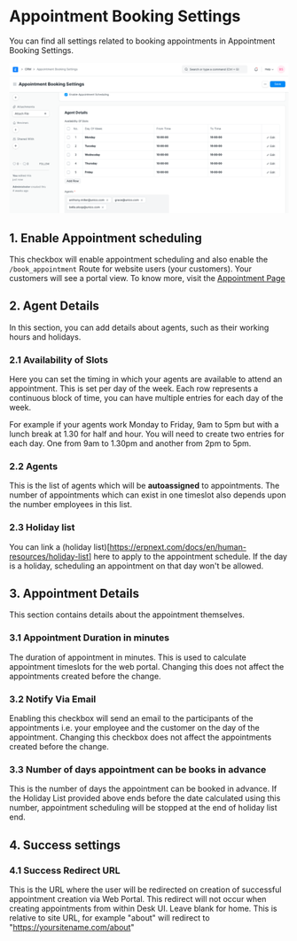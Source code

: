 
# Appointment Booking Settings



You can find all settings related to booking appointments in Appointment Booking Settings.


![Appointment Booking Settings](/files/appointment-booking-settings.png)


## 1. Enable Appointment scheduling


This checkbox will enable appointment scheduling and also enable the `/book_appointment` Route for website users (your customers). Your customers will see a portal view. To know more, visit the [Appointment Page](/docs/en/CRM/appointment)


## 2. Agent Details


In this section, you can add details about agents, such as their working hours and holidays.


### 2.1 Availability of Slots


Here you can set the timing in which your agents are available to attend an appointment. This is set per day of the week. Each row represents a continuous block of time, you can have multiple entries for each day of the week.


For example if your agents work Monday to Friday, 9am to 5pm but with a lunch break at 1.30 for half and hour. You will need to create two entries for each day. One from 9am to 1.30pm and another from 2pm to 5pm.


### 2.2 Agents


This is the list of agents which will be **autoassigned** to appointments. The number of appointments which can exist in one timeslot also depends upon the number employees in this list.


### 2.3 Holiday list


You can link a (holiday list)[https://erpnext.com/docs/en/human-resources/holiday-list] here to apply to the appointment schedule. If the day is a holiday, scheduling an appointment on that day won't be allowed.


## 3. Appointment Details


This section contains details about the appointment themselves.


### 3.1 Appointment Duration in minutes


The duration of appointment in minutes. This is used to calculate appointment timeslots for the web portal. Changing this does not affect the appointments created before the change.


### 3.2 Notify Via Email


Enabling this checkbox will send an email to the participants of the appointments i.e. your employee and the customer on the day of the appointment. Changing this checkbox does not affect the appointments created before the change.


### 3.3 Number of days appointment can be books in advance


This is the number of days the appointment can be booked in advance. If the Holiday List provided above ends before the date calculated using this number, appointment scheduling will be stopped at the end of holiday list end.


## 4. Success settings


### 4.1 Success Redirect URL


This is the URL where the user will be redirected on creation of successful appointment creation via Web Portal. This redirect will not occur when creating appointments from within Desk UI.
Leave blank for home. This is relative to site URL, for example "about" will redirect to "https://yoursitename.com/about"




